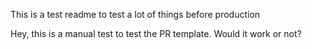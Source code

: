 This is a test readme to test a lot of things before production


Hey, this is a manual test to test the PR template. Would it work or not?